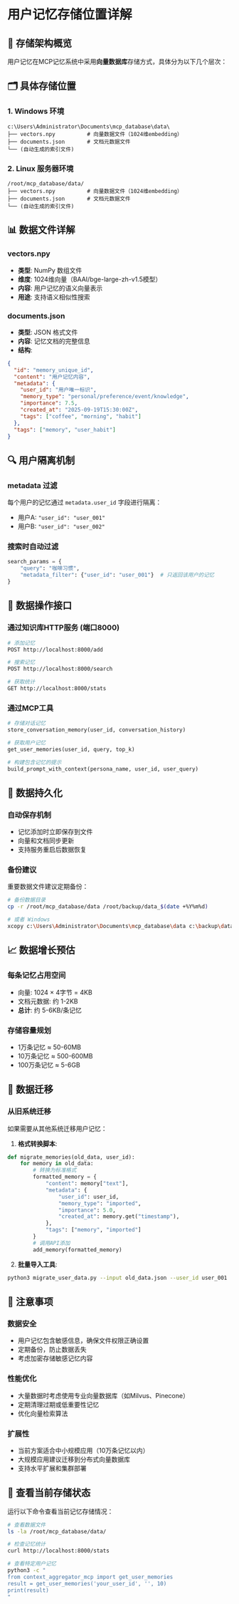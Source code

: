 # 用户记忆存储位置详解

## 📍 存储架构概览

用户记忆在MCP记忆系统中采用**向量数据库**存储方式，具体分为以下几个层次：

## 🗂️ 具体存储位置

### 1. Windows 环境
```
c:\Users\Administrator\Documents\mcp_database\data\
├── vectors.npy          # 向量数据文件（1024维embedding）
├── documents.json       # 文档元数据文件
└── (自动生成的索引文件)
```

### 2. Linux 服务器环境  
```
/root/mcp_database/data/
├── vectors.npy          # 向量数据文件（1024维embedding）
├── documents.json       # 文档元数据文件
└── (自动生成的索引文件)
```

## 📊 数据文件详解

### vectors.npy
- **类型**: NumPy 数组文件
- **维度**: 1024维向量（BAAI/bge-large-zh-v1.5模型）
- **内容**: 用户记忆的语义向量表示
- **用途**: 支持语义相似性搜索

### documents.json
- **类型**: JSON 格式文件
- **内容**: 记忆文档的完整信息
- **结构**:
```json
{
  "id": "memory_unique_id",
  "content": "用户记忆内容",
  "metadata": {
    "user_id": "用户唯一标识",
    "memory_type": "personal/preference/event/knowledge",
    "importance": 7.5,
    "created_at": "2025-09-19T15:30:00Z",
    "tags": ["coffee", "morning", "habit"]
  },
  "tags": ["memory", "user_habit"]
}
```

## 🔍 用户隔离机制

### metadata 过滤
每个用户的记忆通过 `metadata.user_id` 字段进行隔离：
- 用户A: `"user_id": "user_001"`
- 用户B: `"user_id": "user_002"`

### 搜索时自动过滤
```python
search_params = {
    "query": "咖啡习惯",
    "metadata_filter": {"user_id": "user_001"}  # 只返回该用户的记忆
}
```

## 🔧 数据操作接口

### 通过知识库HTTP服务 (端口8000)
```bash
# 添加记忆
POST http://localhost:8000/add

# 搜索记忆
POST http://localhost:8000/search

# 获取统计
GET http://localhost:8000/stats
```

### 通过MCP工具
```python
# 存储对话记忆
store_conversation_memory(user_id, conversation_history)

# 获取用户记忆
get_user_memories(user_id, query, top_k)

# 构建包含记忆的提示
build_prompt_with_context(persona_name, user_id, user_query)
```

## 💾 数据持久化

### 自动保存机制
- 记忆添加时立即保存到文件
- 向量和文档同步更新
- 支持服务重启后数据恢复

### 备份建议
重要数据文件建议定期备份：
```bash
# 备份数据目录
cp -r /root/mcp_database/data /root/backup/data_$(date +%Y%m%d)

# 或者 Windows
xcopy c:\Users\Administrator\Documents\mcp_database\data c:\backup\data_%date% /E /I
```

## 📈 数据增长预估

### 每条记忆占用空间
- 向量: 1024 × 4字节 = 4KB
- 文档元数据: 约 1-2KB
- **总计**: 约 5-6KB/条记忆

### 存储容量规划
- 1万条记忆 ≈ 50-60MB
- 10万条记忆 ≈ 500-600MB
- 100万条记忆 ≈ 5-6GB

## 🔄 数据迁移

### 从旧系统迁移
如果需要从其他系统迁移用户记忆：

1. **格式转换脚本**:
```python
def migrate_memories(old_data, user_id):
    for memory in old_data:
        # 转换为标准格式
        formatted_memory = {
            "content": memory["text"],
            "metadata": {
                "user_id": user_id,
                "memory_type": "imported",
                "importance": 5.0,
                "created_at": memory.get("timestamp"),
            },
            "tags": ["memory", "imported"]
        }
        # 调用API添加
        add_memory(formatted_memory)
```

2. **批量导入工具**:
```bash
python3 migrate_user_data.py --input old_data.json --user_id user_001
```

## 🚨 注意事项

### 数据安全
- 用户记忆包含敏感信息，确保文件权限正确设置
- 定期备份，防止数据丢失
- 考虑加密存储敏感记忆内容

### 性能优化
- 大量数据时考虑使用专业向量数据库（如Milvus、Pinecone）
- 定期清理过期或低重要性记忆
- 优化向量检索算法

### 扩展性
- 当前方案适合中小规模应用（10万条记忆以内）
- 大规模应用建议迁移到分布式向量数据库
- 支持水平扩展和集群部署

## 📝 查看当前存储状态

运行以下命令查看当前记忆存储情况：

```bash
# 查看数据文件
ls -la /root/mcp_database/data/

# 检查记忆统计
curl http://localhost:8000/stats

# 查看特定用户记忆
python3 -c "
from context_aggregator_mcp import get_user_memories
result = get_user_memories('your_user_id', '', 10)
print(result)
"
```
